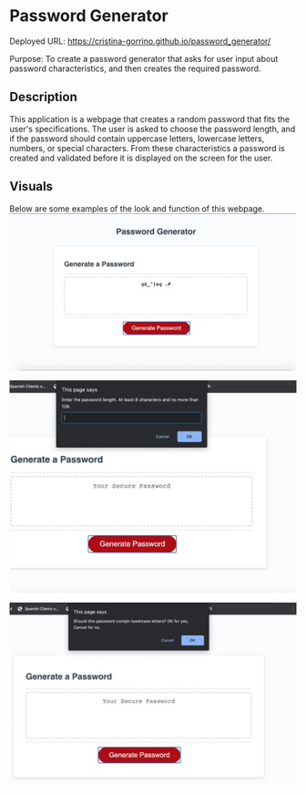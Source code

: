 # Password Generator

Deployed URL: https://cristina-gorrino.github.io/password_generator/

Purpose: To create a password generator that asks for user input about password characteristics, and then creates the required password.

## Description

This application is a webpage that creates a random password that fits the user's specifications. The user is asked to choose the password length, and if the password should contain uppercase letters, lowercase letters, numbers, or special characters. From these characteristics a password is created and validated before it is displayed on the screen for the user.

## Visuals

Below are some examples of the look and function of this webpage.
![Password generated and displayed on page](./assets/images/password-1.png "Password Generated")

![Password length set by user](./assets/images/password-2.png "Password Length")

![Password characteristics set by user](./assets/images/password-3.png "Password Characteristics")